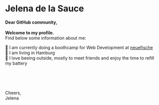 <h1> Jelena de la Sauce </h1>

<b> Dear GitHub community, 
  <br>
  <br> Welcome to my profile.</b>
  <br> Find below some information about me:

:seedling: I am currently doing a boothcamp for Web Development at <a href="https://www.neuefische.de/">neuefische</a> <br>
:house_with_garden: I am living in Hamburg <br>
:battery: I love beeing outside, mostly to meet friends and enjoy the time to refill my battery <br>

<br>


<br><br>
Cheers, <br>
Jelena
